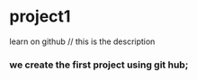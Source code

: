 # project1
learn on github // this is the description

### we create the first project using git hub;

